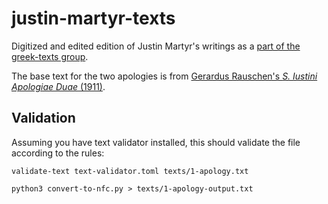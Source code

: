 # justin-martyr-texts

Digitized and edited edition of Justin Martyr's writings as a [part of the greek-texts group](https://github.com/jtauber/greek-texts).

The base text for the two apologies is from [Gerardus Rauschen's *S. Iustini Apologiae Duae* (1911)](https://archive.org/details/siustiniapologia00just).

## Validation

Assuming you have text validator installed, this should validate the file according to the rules:

`validate-text text-validator.toml texts/1-apology.txt`

`python3 convert-to-nfc.py > texts/1-apology-output.txt`